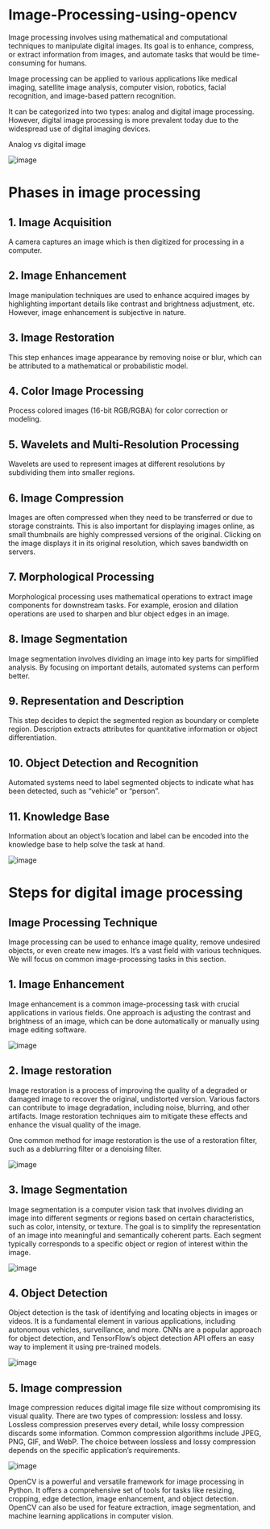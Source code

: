  # Image-Processing-using-opencv
Image processing involves using mathematical and computational techniques to manipulate digital images. Its goal is to enhance, compress, or extract information from images, and automate tasks that would be time-consuming for humans.

Image processing can be applied to various applications like medical imaging, satellite image analysis, computer vision, robotics, facial recognition, and image-based pattern recognition.

It can be categorized into two types: analog and digital image processing. However, digital image processing is more prevalent today due to the widespread use of digital imaging devices.

Analog vs digital image


   ![image](https://github.com/Rajani1-tech/Image-Processing-using-opencv/assets/83020452/b28294c5-4b82-44dc-bb68-3f9fc1e753b1)


 # Phases in image processing

 ## 1. Image Acquisition
   
  A camera captures an image which is then digitized for processing in a computer.

 ## 2. Image Enhancement
   
  Image manipulation techniques are used to enhance acquired images by highlighting important details like contrast and brightness adjustment, etc. However, image 
  enhancement is subjective in nature.

 ## 3. Image Restoration
   
  This step enhances image appearance by removing noise or blur, which can be attributed to a mathematical or probabilistic model.

 ## 4. Color Image Processing
   
  Process colored images (16-bit RGB/RGBA) for color correction or modeling.

 ## 5. Wavelets and Multi-Resolution Processing
    
   Wavelets are used to represent images at different resolutions by subdividing them into smaller regions.

 ## 6. Image Compression
    
 Images are often compressed when they need to be transferred or due to storage constraints. This is also important for displaying images online, as small thumbnails are highly compressed versions of the original. Clicking on the image displays it in its original resolution, which saves bandwidth on servers.

 ## 7. Morphological Processing
    
   Morphological processing uses mathematical operations to extract image components for downstream tasks. For example, erosion and dilation operations are used to sharpen 
  and blur object edges in an image.

 ## 8. Image Segmentation
    
Image segmentation involves dividing an image into key parts for simplified analysis. By focusing on important details, automated systems can perform better.

 ## 9. Representation and Description
    
This step decides to depict the segmented region as boundary or complete region. Description extracts attributes for quantitative information or object differentiation.

 ##  10. Object Detection and Recognition
    
 Automated systems need to label segmented objects to indicate what has been detected, such as “vehicle” or “person”.

 ## 11. Knowledge Base
    
  Information about an object’s location and label can be encoded into the knowledge base to help solve the task at hand.

![image](https://github.com/Rajani1-tech/Image-Processing-using-opencv/assets/83020452/f9890635-c4cf-439e-872d-315d9691ab41)


 # Steps for digital image processing

## Image Processing Technique

Image processing can be used to enhance image quality, remove undesired objects, or even create new images. It’s a vast field with various techniques. We will focus on common image-processing tasks in this section.

 ## 1. Image Enhancement
Image enhancement is a common image-processing task with crucial applications in various fields. One approach is adjusting the contrast and brightness of an image, which can be done automatically or manually using image editing software.


![image](https://github.com/Rajani1-tech/Image-Processing-using-opencv/assets/83020452/fb9fd150-3580-498a-a440-020411a16478)


 ## 2. Image restoration
Image restoration is a process of improving the quality of a degraded or damaged image to recover the original, undistorted version. Various factors can contribute to image degradation, including noise, blurring, and other artifacts. Image restoration techniques aim to mitigate these effects and enhance the visual quality of the image.

One common method for image restoration is the use of a restoration filter, such as a deblurring filter or a denoising filter.


![image](https://github.com/Rajani1-tech/Image-Processing-using-opencv/assets/83020452/70097d05-a07a-4030-b9d3-b29dcf163af4)


## 3. Image Segmentation
Image segmentation is a computer vision task that involves dividing an image into different segments or regions based on certain characteristics, such as color, intensity, or texture. The goal is to simplify the representation of an image into meaningful and semantically coherent parts. Each segment typically corresponds to a specific object or region of interest within the image.

![image](https://github.com/Rajani1-tech/Image-Processing-using-opencv/assets/83020452/3fa5a513-f9e9-4780-8700-ad5097b4ab9e)


## 4. Object Detection
Object detection is the task of identifying and locating objects in images or videos. It is a fundamental element in various applications, including autonomous vehicles, surveillance, and more. CNNs are a popular approach for object detection, and TensorFlow’s object detection API offers an easy way to implement it using pre-trained models.


![image](https://github.com/Rajani1-tech/Image-Processing-using-opencv/assets/83020452/8172c305-d222-431a-b1f6-86f555c0f7f2)


## 5. Image compression
Image compression reduces digital image file size without compromising its visual quality. There are two types of compression: lossless and lossy. Lossless compression preserves every detail, while lossy compression discards some information. Common compression algorithms include JPEG, PNG, GIF, and WebP. The choice between lossless and lossy compression depends on the specific application’s requirements.


![image](https://github.com/Rajani1-tech/Image-Processing-using-opencv/assets/83020452/449bc64e-7175-4d73-bc4d-76de6ff2332a)



OpenCV is a powerful and versatile framework for image processing in Python. It offers a comprehensive set of tools for tasks like resizing, cropping, edge detection, image enhancement, and object detection. OpenCV can also be used for feature extraction, image segmentation, and machine learning applications in computer vision.
